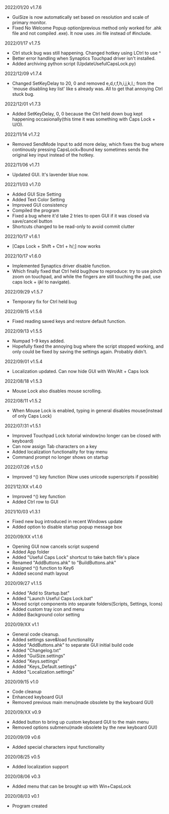 2022/01/20 v1.7.6
- GuiSize is now automatically set based on resolution and scale of primary monitor.
- Fixed No Welcome Popup option(previous method only worked for .ahk file and not compiled .exe). It now uses .ini file instead of #include.

2022/01/17 v1.7.5
- Ctrl stuck bug was still happening. Changed hotkey using LCtrl to use ^
- Better error handling when Synaptics Touchpad driver isn't installed.
- Added archiving python script (UpdateUsefulCapsLock.py)

2022/12/09 v1.7.4
- Changed SetKeyDelay to 20, 0 and removed e,d,r,f,h,i,j,k,l,; from the 'mouse disabling key list' like s already was. All to get that annoying Ctrl stuck bug.

2022/12/01 v1.7.3
- Added SetKeyDelay, 0, 0 because the Ctrl held down bug kept happening occasionally(this time it was something with Caps Lock + U/O).

2022/11/14 v1.7.2
- Removed SendMode Input to add more delay, which fixes the bug where continously pressing CapsLock+Bound key sometimes sends the original key input instead of the hotkey.

2022/11/06 v1.7.1
- Updated GUI. It's lavender blue now.

2022/11/03	v1.7.0
- Added GUI Size Setting
- Added Text Color Setting
- Improved GUI consistency
- Compiled the program
- Fixed a bug where it'd take 2 tries to open GUI if it was closed via save/cancel button
- Shortcuts changed to be read-only to avoid commit clutter

2022/10/17	v1.6.1
- [Caps Lock + Shift + Ctrl + h/;] now works

2022/10/17	v1.6.0
- Implemented Synaptics driver disable function.
- Which finally fixed that Ctrl held bug(how to reproduce: try to use pinch zoom on touchpad, and while the fingers are still touching the pad, use caps lock + ijkl to navigate).

2022/09/29	v1.5.7
- Temporary fix for Ctrl held bug

2022/09/15	v1.5.6
- Fixed reading saved keys and restore default function.

2022/09/13	v1.5.5
- Numpad 1–9 keys added.
- Hopefully fixed the annoying bug where the script stopped working, and only could be fixed by saving the settings again. Probably didn't.

2022/09/01	v1.5.4
- Localization updated. Can now hide GUI with Win/Alt + Caps lock

2022/08/18	v1.5.3
- Mouse Lock also disables mouse scrolling.

2022/08/11	v1.5.2
- When Mouse Lock is enabled, typing in general disables mouse(instead of only Caps Lock)

2022/07/31	v1.5.1
- Improved Touchpad Lock tutorial window(no longer can be closed with keyboard)
- Can now assign Tab characters on a key
- Added localization functionality for tray menu
- Command prompt no longer shows on startup

2022/07/26	v1.5.0
- Improved ^() key function (Now uses unicode superscripts if possible)

2021/12/XX	v1.4.0
- Improved ^() key function
- Added Ctrl row to GUI

2021/10/03	v1.3.1
- Fixed new bug introduced in recent Windows update
- Added option to disable startup popup message box

2020/09/XX	v1.1.6
- Opening GUI now cancels script suspend
- Added App folder
- Added "Useful Caps Lock" shortcut to take batch file's place
- Renamed "AddButtons.ahk" to "BuildButtons.ahk"
- Assigned ^() function to Key6
- Added second math layout

2020/09/27	v1.1.5
- Added "Add to Startup.bat"
- Added "Launch Useful Caps Lock.bat"
- Moved script components into separate folders(Scripts, Settings, Icons)
- Added custom tray icon and menu
- Added Background color setting

2020/09/XX	v1.1
- General code cleanup.
- Added settings save&load functionality
- Added "AddButtons.ahk" to separate GUI initial build code
- Added "Changelog.txt"
- Added "GuiSize.settings"
- Added "Keys.settings"
- Added "Keys_Default.settings"
- Added "Localization.settings"

2020/09/15	v1.0
- Code cleanup
- Enhanced keyboard GUI
- Removed previous main menu(made obsolete by the keyboard GUI)

2020/09/XX	v0.9
- Added button to bring up custom keyboard GUI to the main menu
- Removed options submenu(made obsolete by the new keyboard GUI)

2020/09/09	v0.6
- Added special characters input functionality

2020/08/25	v0.5
- Added localization support

2020/08/06	v0.3
- Added menu that can be brought up with Win+CapsLock

2020/08/03	v0.1
- Program created
